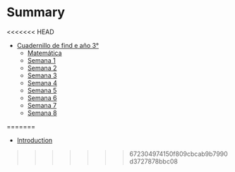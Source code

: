 # Summary

<<<<<<< HEAD
* [Cuadernillo de find e año 3°](chapter1/README.md)
   * [Matemática](chapter1/section1.md)
    * [Semana 1](chapter1/section1.1.md)
    * [Semana 2](chapter1/section1.2.md)
    * [Semana 3](chapter1/section1.3.md)
    * [Semana 4](chapter1/section1.4.md)
    * [Semana 5](chapter1/section1.5.md)
    * [Semana 6](chapter1/section1.6.md)
    * [Semana 7](chapter1/section1.7.md)
    * [Semana 8](chapter1/section1.8.md)
   
=======
* [Introduction](README.md)

>>>>>>> 672304974150f809cbcab9b7990d3727878bbc08
